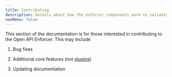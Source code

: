```yaml
---
title: Contributing
description: Details about how the enforcer components work to validate your Open API documents and provide functionality.
navMenu: false
---
```


This section of the documentation is for those interested in contributing to the Open API Enforcer. This may include

1. Bug fixes

2. Additional core features (not [plugins](../guide/component-plugins.md))

3. Updating documentation



